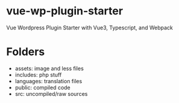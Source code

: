 # vue-wp-plugin-starter
Vue Wordpress Plugin Starter with Vue3, Typescript, and Webpack

# Folders

- assets:     image and less files
- includes:   php stuff
- languages:  translation files
- public:     compiled code
- src:        uncompiled/raw sources

